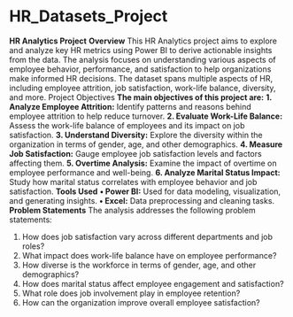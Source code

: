 # HR_Datasets_Project
**HR Analytics Project**
**Overview**
This HR Analytics project aims to explore and analyze key HR metrics using Power BI to derive actionable insights from the data. The analysis focuses on understanding various aspects of employee behavior, performance, and satisfaction to help organizations make informed HR decisions. The dataset spans multiple aspects of HR, including employee attrition, job satisfaction, work-life balance, diversity, and more.
Project Objectives
**The main objectives of this project are:**
**1.	Analyze Employee Attrition:** Identify patterns and reasons behind employee attrition to help reduce turnover.
**2.	Evaluate Work-Life Balance:** Assess the work-life balance of employees and its impact on job satisfaction.
**3.	Understand Diversity:** Explore the diversity within the organization in terms of gender, age, and other demographics.
**4.	Measure Job Satisfaction:** Gauge employee job satisfaction levels and factors affecting them.
**5.	Overtime Analysis:** Examine the impact of overtime on employee performance and well-being.
**6.	Analyze Marital Status Impact:** Study how marital status correlates with employee behavior and job satisfaction.
**Tools Used**
**•	Power BI:** Used for data modeling, visualization, and generating insights.
**•	Excel:** Data preprocessing and cleaning tasks.
**Problem Statements**
The analysis addresses the following problem statements:
1.	How does job satisfaction vary across different departments and job roles?
2.	What impact does work-life balance have on employee performance?
3.	How diverse is the workforce in terms of gender, age, and other demographics?
4.	How does marital status affect employee engagement and satisfaction?
5.	What role does job involvement play in employee retention?
6.	How can the organization improve overall employee satisfaction?
